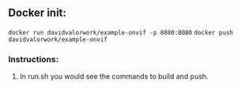 ## Docker init:

`docker run davidvalorwork/example-onvif -p 8080:8080`
`docker push davidvalorwork/example-onvif`

### Instructions:

1. In run.sh you would see the commands to build and push.